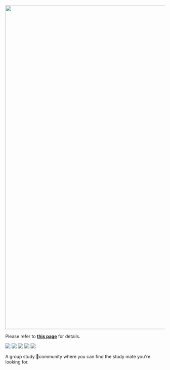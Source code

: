 <img src="https://www.notion.so/image/https%3A%2F%2Fprod-files-secure.s3.us-west-2.amazonaws.com%2Fe45edf07-3f30-4e2c-8406-49a24bd16ec0%2Fc3bccaf0-9feb-4947-bbb7-42954b320597%2Fmouken-logo-sky-lg.png?table=block&id=8fa7cae2-301d-4867-98bd-cf282e17e7b3&spaceId=e45edf07-3f30-4e2c-8406-49a24bd16ec0&width=1470&userId=1d9c01cc-b075-4f73-a2c0-7ee40dcfafe3&cache=v2" width="1024">

Please refer to **[this page](https://www.notion.so/Mouken-1-0-8fa7cae2301d486798bdcf282e17e7b3?pvs=4)** for details.</br>

<img src="https://img.shields.io/badge/Java-FF4000?style=flat-square&logo=openjdk&logoColor=white"> <img src="https://img.shields.io/badge/Spring-6DB33F?style=flat-square&logo=spring&logoColor=white"> <img src="https://img.shields.io/badge/Hibernate-59666C?style=flat-square&logo=hibernate&logoColor=white"> <img src="https://img.shields.io/badge/EC2-FF9900?style=flat-square&logo=amazonec2&logoColor=white"> <img src="https://img.shields.io/badge/RDS-527FFF?style=flat-square&logo=amazonrds&logoColor=white">

A group study community where you can find the study mate you're looking for.
